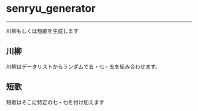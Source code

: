 # senryu_generator
***
川柳もしくは短歌を生成します

## 川柳
川柳はデータリストからランダムで五・七・五を組み合わせます。

## 短歌
短歌はそこに特定の七・七を付け加えます
